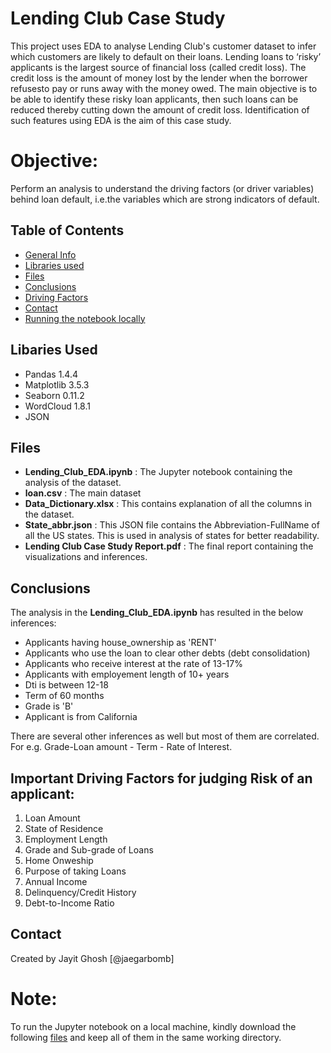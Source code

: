 # Lending Club Case Study
This project uses EDA to analyse Lending Club's customer dataset to infer which customers are likely to default on their loans. Lending loans to ‘risky’ applicants is the largest source of financial loss (called credit loss). The credit loss is the amount of money lost by the lender  when the borrower refusesto pay or runs away with the money owed.   The main objective is to be able to identify these risky loan applicants, then such loans can be reduced thereby cutting down the amount of credit loss. Identification of such features using EDA is the aim of this case study.   

# Objective:
Perform an analysis to understand the driving factors (or driver variables) behind loan default, i.e.the variables which are strong indicators of default.

## Table of Contents
* [General Info](#general-information)
* [Libraries used](#libary-used)
* [Files](#files)
* [Conclusions](#conclusions)
* [Driving Factors](#Important-driving-factors-for-judging-risk-of-an-applicant)
* [Contact](#Contact)
* [Running the notebook locally](#note)


## Libaries Used
- Pandas 1.4.4
- Matplotlib 3.5.3
- Seaborn 0.11.2
- WordCloud 1.8.1
- JSON

## Files
- **Lending_Club_EDA.ipynb** : The Jupyter notebook containing the analysis of the dataset.
- **loan.csv** : The main dataset
- **Data_Dictionary.xlsx** : This contains explanation of all the columns in the dataset. 
- **State_abbr.json** : This JSON file contains the Abbreviation-FullName of all the US states. This is used in analysis of states for better readability.
- **Lending Club Case Study Report.pdf** : The final report containing the visualizations and inferences.

## Conclusions
The analysis in the **Lending_Club_EDA.ipynb** has resulted in the below inferences:

- Applicants having house_ownership as 'RENT'
- Applicants who use the loan to clear other debts (debt consolidation)
- Applicants who receive interest at the rate of 13-17%
- Applicants with employement length of 10+ years
- Dti is between 12-18
- Term of 60 months
- Grade is 'B'
- Applicant is from California

There are several other inferences as well but most of them are correlated. For e.g. Grade-Loan amount - Term - Rate of Interest.


## Important Driving Factors for judging Risk of an applicant:
1. Loan Amount
2. State of Residence
3. Employment Length
4. Grade and Sub-grade of Loans
5. Home Onweship
6. Purpose of taking Loans
7. Annual Income
8. Delinquency/Credit History
9. Debt-to-Income Ratio

## Contact
Created by Jayit Ghosh [@jaegarbomb]

# Note:
To run the Jupyter notebook on a local machine, kindly download the following [files](#files) and keep all of them in the same working directory.
